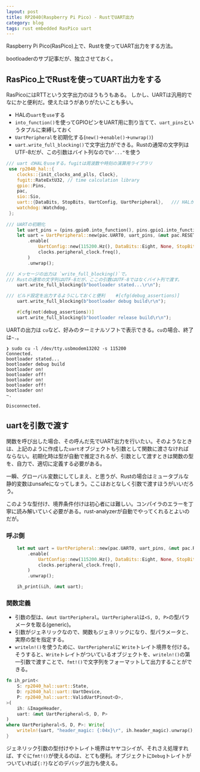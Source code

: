 ```yaml
---
layout: post
title: RP2040(Raspberry Pi Pico) - RustでUART出力
category: blog
tags: rust embedded RasPico uart
---
```


Raspberry Pi Pico(RasPico)上で、Rustを使ってUART出力をする方法。

bootloaderのサブ記事だが、独立させておく。


## RasPico上でRustを使ってUART出力をする

RasPicoにはRTTという文字出力のほうもうもある。
しかし、UARTは汎用的でなにかと便利だ。使えたほうがありがたいことも多い。

* HALの`uart`を`use`する
* `into_function()`を使ってGPIOピンをUART用に割り当てて、`uart_pins`というタプルに束縛しておく
* `UartPeripheral`を初期化する(`new()`->`enable()`->`unwrap()`)
* `uart.write_full_blocking()`で文字出力ができる。Rustの通常の文字列はUTF-8だが、この引数はバイト列なので`b"..."`を使う


```main.rs
/// uart のHALをuseする。fugitは周波数や時刻の演算用ライブラリ
 use rp2040_hal::{
    clocks::{init_clocks_and_plls, Clock},
    fugit::RateExtU32, // time calculation library
    gpio::Pins,
    pac,
    sio::Sio,
    uart::{DataBits, StopBits, UartConfig, UartPeripheral},   /// HALからUARTをインポートする。この行を追加
    watchdog::Watchdog,
 };
 
/// UARTの初期化
    let uart_pins = (pins.gpio0.into_function(), pins.gpio1.into_function());  // RP2040(BSPではなくHAL)のGP0とGP1をUARTに使う
    let uart = UartPeripheral::new(pac.UART0, uart_pins, &mut pac.RESETS)      // クロックを初期化しつつUARTも初期化する
        .enable(
            UartConfig::new(115200.Hz(), DataBits::Eight, None, StopBits::One),
            clocks.peripheral_clock.freq(),
        )
        .unwrap();

/// メッセージの出力は `write_full_blocking()`で。
/// Rustの通常の文字列はUTF-8だが、ここの引数はUTF-8ではなくバイト列で渡す。
    uart.write_full_blocking(b"bootloader stated...\r\n");

/// ビルド設定を出力するようにしておくと便利    #[cfg(debug_assertions)]
    uart.write_full_blocking(b"bootloader debug build\r\n");

    #[cfg(not(debug_assertions))]
    uart.write_full_blocking(b"bootloader release build\r\n");
```

UARTの出力は `cu`など、好みのターミナルソフトで表示できる。`cu`の場合、終了は`~.`。

```
❯ sudo cu -l /dev/tty.usbmodem13202 -s 115200
Connected.
bootloader stated...
bootloader debug build
bootloader on!
bootloader off!
bootloader on!
bootloader off!
bootloader on!
~.

Disconnected.
```

## uartを引数で渡す

関数を呼び出した場合、その呼んだ先でUART出力を行いたい。そのようなときは、上記のように作成した`uart`オブジェクトも引数として関数に渡さなければならない。初期化時は型が自動で推定されるが、引数として渡すときは関数の型を、自力で、適切に定義する必要がある。

一瞬、グローバル変数にしてしまえ、と思うが、Rustの場合はミュータブルな静的変数はunsafeになってしまう。ここはおとなしく引数で渡すほうがいいだろう。

このような型付け、境界条件付けは初心者には難しい。コンパイラのエラーを丁寧に読み解いていく必要がある。rust-analyzerが自動でやってくれるとよいのだが。

### 呼ぶ側

```rust
    let mut uart = UartPeripheral::new(pac.UART0, uart_pins, &mut pac.RESETS)
        .enable(
            UartConfig::new(115200.Hz(), DataBits::Eight, None, StopBits::One),
            clocks.peripheral_clock.freq(),
        )
        .unwrap();

    ih_print(&ih, &mut uart);
```

### 関数定義

* 引数の型は、`&mut UartPeripheral`。`UartPeripheral`は`<S, D, P>`の型パラメータを取る(generic)。
* 引数がジェネリックなので、関数もジェネリックになり、型パラメータと、実際の型を指定する。
* `writeln!()`を使うために、`UartPeripheral`に `Write`トレイト境界を付ける。そうすると、`Write`トレイトがついているオブジェクトを、`writeln!()`の第一引数で渡すことで、`fmt!()`で文字列をフォーマットして出力することができる。

```rust
fn ih_print<
    S: rp2040_hal::uart::State,
    D: rp2040_hal::uart::UartDevice,
    P: rp2040_hal::uart::ValidUartPinout<D>,
>(
    ih: &ImageHeader,
    uart: &mut UartPeripheral<S, D, P>
)
where UartPeripheral<S, D, P>: Write{
    writeln!(uart, "header_magic: {:04x}\r", ih.header_magic).unwrap();
}
```

ジェネリック引数の型付けやトレイト境界はヤヤコシイが、それさえ処理すれば、すぐに`fmt!()`が使えるのは、とても便利。オブジェクトに`Debug`トレイトがついていれば`{:?}`などのデバッグ出力も使える。

